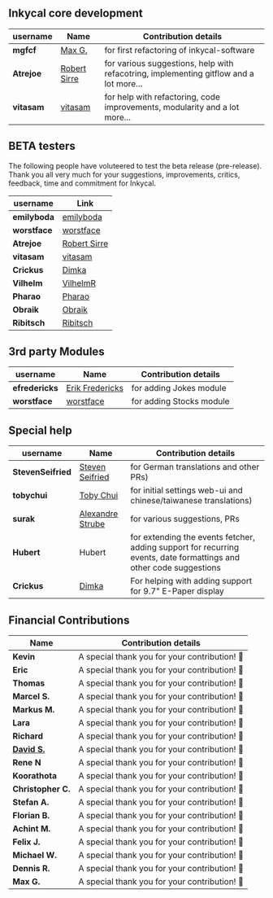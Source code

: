 ## Inkycal core development
| username | Name | Contribution details |
| --- | --- | --- |
| **mgfcf** | [Max G.](https://github.com/mgfcf) | for first refactoring of inkycal-software |
| **Atrejoe**| [Robert Sirre](https://github.com/Atrejoe)| for various suggestions, help with refacotring, implementing gitflow and a lot more...|
| **vitasam** | [vitasam](https://github.com/vitasam)| for help with refactoring, code improvements, modularity and a lot more... |

## BETA testers
The following people have voluteered to test the beta release (pre-release). Thank you all very much for your suggestions, improvements, critics, feedback, time and commitment for Inkycal.

| username | Link |
| --- | --- |
| **emilyboda** | [emilyboda](https://github.com/emilyboda)|
| **worstface** | [worstface](https://github.com/worstface)|
| **Atrejoe**| [Robert Sirre](https://github.com/Atrejoe)|
| **vitasam** | [vitasam](https://github.com/vitasam)|
| **Crickus** | [Dimka](https://github.com/Crickus) |
| **Vilhelm**| [VilhelmR](https://github.com/VilhelmR) |
| **Pharao** | [Pharao]() |
| **Obraik** | [Obraik]() |
| **Ribitsch** | [Ribitsch](https://github.com/Ribitsch)|

## 3rd party Modules
| username | Name | Contribution details |
| --- | --- | --- |
| **efredericks** | [Erik Fredericks](https://github.com/efredericks) | for adding Jokes module |
| **worstface** | [worstface](https://github.com/worstface)| for adding Stocks module |

## Special help
| username | Name | Contribution details |
| --- | --- | --- |
| **StevenSeifried** | [Steven Seifried](https://github.com/StevenSeifried) | for German translations and other PRs) |
| **tobychui** | [Toby Chui](https://github.com/tobychui) | for initial settings web-ui and chinese/taiwanese translations) |
| **surak** | [Alexandre Strube](https://github.com/surak) | for various suggestions, PRs |
| **Hubert** | Hubert |for extending the events fetcher, adding support for recurring events, date formattings and other code suggestions|
| **Crickus** | [Dimka](https://github.com/Crickus) | For helping with adding support for 9.7" E-Paper display|

## Financial Contributions
| Name | Contribution details |
| --- | --- |
| **Kevin** | A special thank you for your contribution! :tada: |
| **Eric** | A special thank you for your contribution! :tada: |
| **Thomas** |  A special thank you for your contribution! :tada: |
| **Marcel S.** | A special thank you for your contribution! :tada: |
| **Markus M.** | A special thank you for your contribution! :tada: |
| **Lara** | A special thank you for your contribution! :tada: |
| **Richard** | A special thank you for your contribution! :tada: |
| **[David S.](https://github.com/piimp)** | A special thank you for your contribution! :tada: |
| **Rene N** |  A special thank you for your contribution! :tada: |
| **Koorathota** |  A special thank you for your contribution! :tada: |
| **Christopher C.** | A special thank you for your contribution! :tada: |
| **Stefan A.** | A special thank you for your contribution! :tada: |
| **Florian B.** | A special thank you for your contribution! :tada: |
| **Achint M.** | A special thank you for your contribution! :tada: |
| **Felix J.** | A special thank you for your contribution! :tada: |
| **Michael W.** | A special thank you for your contribution! :tada: |
| **Dennis R.** | A special thank you for your contribution! :tada: |
| **Max G.** | A special thank you for your contribution! :tada: |
